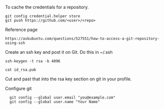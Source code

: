 To cache the credentials for a repository.

```commandline
git config credential.helper store
git push https://github.com/<user>/<repo>

```

Reference page
```commandline
https://askubuntu.com/questions/527551/how-to-access-a-git-repository-using-ssh
```

Create an ssh key and post it on Git. Do this in ~/.ssh
```commandline
ssh-keygen -t rsa -b 4096

cat id_rsa.pub
```

Cut and past that into the rsa key section on git in your profile.

Configure git
```commandline
  git config --global user.email "you@example.com"
  git config --global user.name "Your Name"
```

